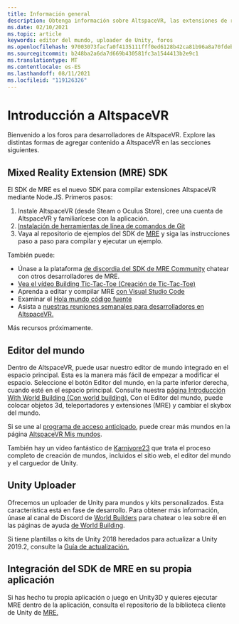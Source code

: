 ```yaml
---
title: Información general
description: Obtenga información sobre AltspaceVR, las extensiones de realidad mixta, el editor del mundo y cómo obtener ayuda durante el desarrollo.
ms.date: 02/10/2021
ms.topic: article
keywords: editor del mundo, uploader de Unity, foros
ms.openlocfilehash: 97003073facfa0f4135111fff0ed6128b42ca81b96a8a70fdebef22d8988f548
ms.sourcegitcommit: b248ba2a6da7d669b430581fc3a1544413b2e9c1
ms.translationtype: MT
ms.contentlocale: es-ES
ms.lasthandoff: 08/11/2021
ms.locfileid: "119126326"
---
```

# <a name="getting-started-with-altspacevr"></a>Introducción a AltspaceVR

Bienvenido a los foros para desarrolladores de AltspaceVR. Explore las distintas formas de agregar contenido a AltspaceVR en las secciones siguientes.

## <a name="mixed-reality-extension-mre-sdk"></a>Mixed Reality Extension (MRE) SDK

El SDK de MRE es el nuevo SDK para compilar extensiones AltspaceVR mediante Node.JS. Primeros pasos:

1. Instale AltspaceVR (desde Steam o Oculus Store), cree una cuenta de AltspaceVR y familiarícese con la aplicación.
2. [Instalación de herramientas de línea de comandos de Git](https://git-scm.com/book/en/v2/Getting-Started-Installing-Git)
3. Vaya al repositorio de ejemplos del SDK de [MRE](https://github.com/Microsoft/mixed-reality-extension-sdk-samples) y siga las instrucciones paso a paso para compilar y ejecutar un ejemplo.

También puede:

* Únase a la plataforma [de discordia del SDK de MRE Community](https://discord.com/invite/xyBcQec) chatear con otros desarrolladores de MRE.
* [Vea el vídeo Building Tic-Tac-Toe (Creación de Tic-Tac-Toe)](https://www.youtube.com/watch?v=DQHrdK9JSXI&ab_channel=AltspaceVR)
* Aprenda a editar y compilar MRE [con Visual Studio Code](https://github.com/Microsoft/mixed-reality-extension-sdk#using-visual-studio-code)
* Examinar el [Hola mundo código fuente](https://github.com/Microsoft/mixed-reality-extension-sdk-samples/tree/master/samples/hello-world)
* Asista a [nuestras reuniones semanales para desarrolladores en AltspaceVR.](https://account.altvr.com/channels/sdk)

Más recursos próximamente.

## <a name="world-editor"></a>Editor del mundo

Dentro de AltspaceVR, puede usar nuestro editor de mundo integrado en el espacio principal. Esta es la manera más fácil de empezar a modificar el espacio. Seleccione el botón Editor del mundo, en la parte inferior derecha, cuando esté en el espacio principal. Consulte nuestra [página Introducción With World Building (Con world building).](../world-building/world-building-getting-started.md) Con el Editor del mundo, puede colocar objetos 3d, teleportadores y extensiones (MRE) y cambiar el skybox del mundo.

Si se une al [programa de acceso anticipado](../world-building/early-access.md), puede crear más mundos en la página [AltspaceVR Mis mundos](https://account.altvr.com/users/sign_in).

También hay un vídeo fantástico de [Karnivore23](https://www.youtube.com/watch?v=G8xgR3cDMjk&ab_channel=MarkGill) que trata el proceso completo de creación de mundos, incluidos el sitio web, el editor del mundo y el carguedor de Unity.

## <a name="unity-uploader"></a>Unity Uploader

Ofrecemos un uploader de Unity para mundos y kits personalizados. Esta característica está en fase de desarrollo. Para obtener más información, únase al canal de Discord de [World Builders](https://discord.com/invite/Kp59Frb) para chatear o lea sobre él en las páginas de ayuda [de World Building](../world-building/getting-help.md).

Si tiene plantillas o kits de Unity 2018 heredados para actualizar a Unity 2019.2, consulte la [Guía de actualización.](https://developer.altvr.com/upgrade-2019-2/)

## <a name="integrating-the-mre-sdk-into-your-own-app"></a>Integración del SDK de MRE en su propia aplicación

Si has hecho tu propia aplicación o juego en Unity3D y quieres ejecutar MRE dentro de la aplicación, consulta el repositorio de la biblioteca cliente de Unity de [MRE.](https://github.com/Microsoft/mixed-reality-extension-unity)

